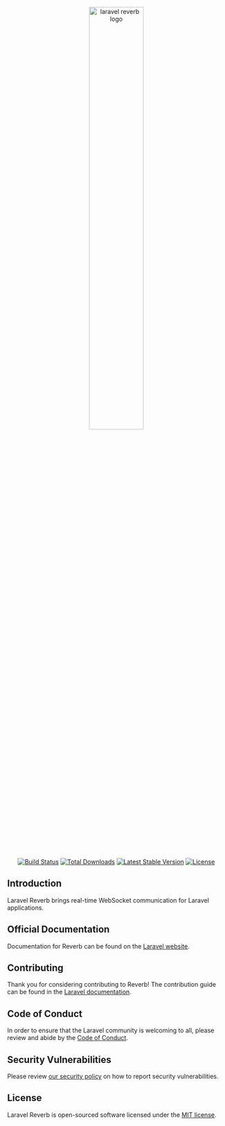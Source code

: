 <p align="center">
    <img src="https://encrypted-tbn0.gstatic.com/images?q=tbn:ANd9GcSBATpdx7Rv4bgezUS05IGjCFq10kxhmp5k1_9No1RD&s" width="50%" alt="laravel reverb logo">
</p>

<p align="center">
    <a href="https://github.com/laravel/reverb/actions/workflows/tests.yml"><img src="https://github.com/laravel/reverb/actions/workflows/tests.yml/badge.svg" alt="Build Status"></a>
    <a href="https://packagist.org/packages/laravel/reverb"><img src="https://img.shields.io/packagist/dt/laravel/reverb" alt="Total Downloads"></a>
    <a href="https://packagist.org/packages/laravel/reverb"><img src="https://img.shields.io/packagist/v/laravel/reverb" alt="Latest Stable Version"></a>
    <a href="https://packagist.org/packages/laravel/reverb"><img src="https://img.shields.io/packagist/l/laravel/reverb" alt="License"></a>
</p>

## Introduction

Laravel Reverb brings real-time WebSocket communication for Laravel applications.

## Official Documentation

Documentation for Reverb can be found on the [Laravel website](https://laravel.com/docs/reverb).

## Contributing

Thank you for considering contributing to Reverb! The contribution guide can be found in the [Laravel documentation](https://laravel.com/docs/contributions).

## Code of Conduct

In order to ensure that the Laravel community is welcoming to all, please review and abide by the [Code of Conduct](https://laravel.com/docs/contributions#code-of-conduct).

## Security Vulnerabilities

Please review [our security policy](https://github.com/laravel/reverb/security/policy) on how to report security vulnerabilities.

## License

Laravel Reverb is open-sourced software licensed under the [MIT license](LICENSE.md).
